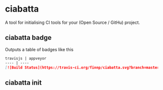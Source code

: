 # ciabatta

A tool for initialising CI tools for your (Open Source / GitHu) project.


## ciabatta badge

Outputs a table of badges like this
```md
travisjs | appveyor
---- | ----
[![Build Status](https://travis-ci.org/finnp/ciabatta.svg?branch=master)](https://travis-ci.org/finnp/ciabatta) | [![Windows Build status](http://img.shields.io/appveyor/ci/finnp/ciabatta.svg)](https://ci.appveyor.com/project/finnp/ciabatta/branch/master)
```

## ciabatta init

